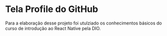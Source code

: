 # Tela Profile do GitHub 
Para a elaboração desse projeto foi utulziado os conhecimentos básicos do curso de introdução ao React Native pela DIO.